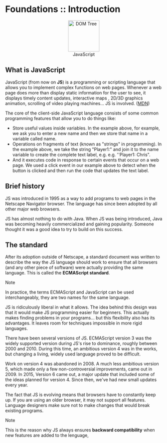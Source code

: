 # Foundations :: Introduction

<figure style="text-align: center">
   <img src="https://upload.wikimedia.org/wikipedia/commons/thumb/6/6a/JavaScript-logo.png/640px-JavaScript-logo.png" alt="DOM Tree" width="100" />
   <figcaption>JavaScript</figcaption>
</figure>

## What is JavaScript

JavaScript (from now on **JS**) is a programming or scripting language that allows you to implement complex functions on web pages. Whenever a web page does more than display static information for the user to see, it displays timely content updates, interactive maps , 2D/3D graphics animation, scrolling of video playing machines... JS is involved. ([MDN](https://developer.mozilla.org/es/docs/Learn/JavaScript/First_steps/What_is_JavaScript))

The core of the client-side JavaScript language consists of some common programming features that allow you to do things like:

- Store useful values inside variables. In the example above, for example, we ask you to enter a new name and then we store that name in a variable called name.
- Operations on fragments of text (known as "strings" in programming). In the example above, we take the string "Player1:" and join it to the name variable to create the complete text label, e.g. e.g. ''Player1: Chris".
- And it executes code in response to certain events that occur on a web page. We used a click event in our example above to detect when the button is clicked and then run the code that updates the text label.

## Brief history

JS was introduced in 1995 as a way to add programs to web pages in the Netscape Navigator browser. The language has since been adopted by all other major web browsers.

JS has almost nothing to do with Java. When JS was being introduced, Java was becoming heavily commercialized and gaining popularity. Someone thought it was a good idea to try to build on this success.

## The standard

After its adoption outside of Netscape, a standard document was written to describe the way the JS language should work to ensure that all browsers (and any other piece of software) were actually providing the same language. This is called the **ECMAScript standard**.

> [!NOTE]  
> In practice, the terms ECMAScript and JavaScript can be used interchangeably, they are two names for the same language.

JS is ridiculously liberal in what it allows. The idea behind this design was that it would make JS programming easier for beginners. This actually makes finding problems in your programs... but this flexibility also has its advantages. It leaves room for techniques impossible in more rigid languages.

There have been several versions of JS. ECMAScript version 3 was the widely supported version during JS's rise to dominance, roughly between 2000 and 2010. During this time, an ambitious version 4 was in the works, but changing a living, widely used language proved to be difficult.

Work on version 4 was abandoned in 2008. A much less ambitious version 5, which made only a few non-controversial improvements, came out in 2009. In 2015, Version 6 came out, a major update that included some of the ideas planned for version 4. Since then, we've had new small updates every year.

The fact that JS is evolving means that browsers have to constantly keep up. If you are using an older browser, it may not support all features. Language designers make sure not to make changes that would break existing programs.

> [!NOTE]  
> This is the reason why JS always ensures **backward compatibility** when new features are added to the lenguage,

